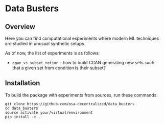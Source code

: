 # Data Busters

## Overview

Here you can find computational experiments where modern ML techniques are studied in unusual synthetic setups.

As of now, the list of experiments is as follows:
* `cgan_vs_subset_notion` - how to build CGAN generating new sets such that a given set from condition is their subset?

## Installation

To build the package with experiments from sources, run these commands:
```
git clone https://github.com/osa-decentralized/data_busters
cd data_busters
source activate your/virtual/environment
pip install -e .
```
